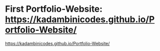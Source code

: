 # First Portfolio-Website: https://kadambinicodes.github.io/Portfolio-Website/
https://kadambinicodes.github.io/Portfolio-Website/
